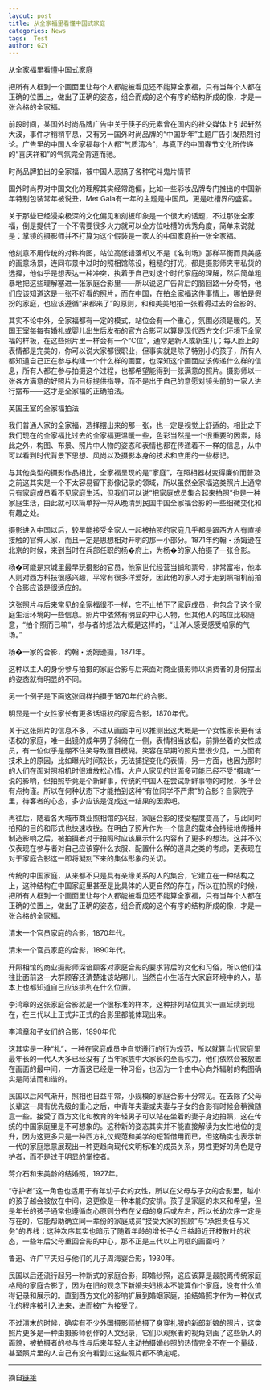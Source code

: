 ```yaml
---
layout: post
title: 从全家福里看懂中国式家庭
categories: News
tags:  Test
author: GZY
---
```


从全家福里看懂中国式家庭

把所有人框到一个画面里让每个人都能被看见还不能算全家福，只有当每个人都在正确的位置上，做出了正确的姿态，组合而成的这个有序的结构所成的像，才是一张合格的全家福。

前段时间，某国外时尚品牌广告中关于筷子的元素曾在国内的社交媒体上引起轩然大波，事件才稍稍平息，又有另一国外时尚品牌的“中国新年”主题广告引发热烈讨论。广告里的中国人全家福每个人都“气质清冷”，与真正的中国春节文化所传递的“喜庆祥和”的气氛完全背道而驰。

时尚品牌拍出的全家福，被中国人恶搞了各种宅斗鬼片情节

国外时尚界对中国文化的理解其实经常跑偏，比如一些彩妆品牌专门推出的中国新年特别包装常年被说丑，Met Gala有一年的主题是中国风，更是吐槽界的盛宴。

关于那些已经浸染极深的文化偏见和刻板印象是一个很大的话题，不过那张全家福，倒是提供了一个不需要很多火力就可以全方位吐槽的优秀角度，简单来说就是：掌镜的摄影师并不打算为这个假装是一家人的中国家庭拍一张全家福。

他刻意不用传统的对称构图，站位高低错落却又不是《名利场》那样平衡而具美感的画意场景，连同布景中过时的照相馆陈设，粗糙的打光，都是摄影师夹带私货的选择，他似乎是想表达一种冲突，执着于自己对这个时代家庭的理解，然后简单粗暴地把这些理解塞进一张家庭合影里――所以说这广告背后的脑回路十分奇特，他们应该知道这是一张不好看的照片，而在中国，在拍全家福这件事情上，哪怕是假扮的家庭，也应该遵循“来都来了”的原则，和和美美地拍一张看得过去的合影的。

其实不论中外，全家福都有一定的模式，站位会有一个重心，氛围必须是暖的。英国王室每每有婚礼或婴儿出生后发布的官方合影可以算是现代西方文化环境下全家福的样板，在这些照片里一样会有一个“C位”，通常是新人或新生儿；每人脸上的表情都是完美的，你可以说大家都很职业，但事实就是除了特别小的孩子，所有人都知道自己正在参与构建一个什么样的画面，也深知这个画面应该传递什么样的信息，所有人都在参与拍摄这个过程，也都希望能得到一张满意的照片。摄影师以一张各方满意的好照片为目标提供指导，而不是出于自己的意愿对镜头前的一家人进行摆布――这才是全家福的正确拍法。

英国王室的全家福拍法

我们普通人家的全家福，选择摆出来的那一张，也一定是视觉上舒适的。相比之下我们现在的全家福比过去的全家福更温暖一些，色彩当然是一个很重要的因素，除此之外，构图、布景、照片中人物的姿态和表情也都在传递着不一样的信息，从中可以看到时代背景下思想、风尚以及摄影本身的技术和应用的一些标记。

与其他类型的摄影作品相比，全家福呈现的是“家庭”，在照相器材变得廉价而普及之前这其实是一个不太容易留下影像记录的领域，所以虽然全家福这类照片上通常只有家庭成员看不见家庭生活，但我们可以说“把家庭成员集合起来拍照”也是一种家庭生活，由此就可以简单捋一捋从晚清到民国中国全家福合影的一些细微变化和有趣之处。

摄影进入中国以后，较早能接受全家人一起被拍照的家庭几乎都是跟西方人有直接接触的官绅人家，而且一定是思想相对开明的那一小部分。1871年约翰・汤姆逊在北京的时候，来到当时在兵部任职的杨�府上，为杨�的家人拍摄了一张合影。

杨�可能是京城里最早玩摄影的官员，他家世代经营当铺和票号，非常富裕，他本人则对西方科技很感兴趣，平常有很多洋爱好，因此他的家人对于走到照相机前拍个合影应该是很适应的。

这张照片与后来常见的全家福很不一样，它不止拍下了家庭成员，也包含了这个家庭生活环境的一些信息。照片中依然有明显的中心人物，但其他人的站位比较随意，“拍个照而已嘛”，参与者的想法大概是这样的，“让洋人感受感受咱家的气场。”

杨�一家的合影，约翰・汤姆逊摄，1871年。

这种以主人的身份参与拍摄的家庭合影与后来面对商业摄影师以消费者的身份摆出的姿态就有明显的不同。

另一个例子是下面这张同样拍摄于1870年代的合影。

明显是一个女性家长有更多话语权的家庭合影，1870年代。

关于这张照片的信息不多，不过从画面中可以推测出这大概是一个女性家长更有话语权的家庭，唯一出镜的成年男子斜倚在一侧，表情相当放松，前排坐着的女性成员，有一位似乎是绷不住笑导致面目模糊。笑容在早期的照片里很少见，一方面有技术上的原因，比如曝光时间较长，无法捕捉变化的表情，另一方面，也因为那时的人们在面对照相机时很难放松心情，大户人家见的世面多可能已经不受“摄魂”一说的影响，但拍照毕竟是个新鲜事，传统的中国人在尝试新鲜事物的时候，多半会有点拘谨。所以在何种状态下才能拍到这种“有位同学不严肃”的合影？自家院子里，待客者的心态，多少应该是促成这一结果的因素吧。

再往后，随着各大城市商业照相馆的兴起，家庭合影的接受程度变高了，与此同时拍照的目的和形式也快速收拢。在明白了照片作为一个信息的载体会持续地传播并制造影响之后，被拍摄者对于拍照时应该展示什么内容有了更多的想法，这并不仅仅表现在参与者对自己应该穿什么衣服、配置什么样的道具之类的考虑，更表现在对于家庭合影这一即将凝刻下来的集体形象的关切。

传统的中国家庭，从来都不只是具有亲缘关系的人的集合，它建立在一种结构之上，这种结构在中国家庭里甚至是比具体的人更自然的存在，所以在拍照的时候，把所有人框到一个画面里让每个人都能被看见还不能算全家福，只有当每个人都在正确的位置上，做出了正确的姿态，组合而成的这个有序的结构所成的像，才是一张合格的全家福。

清末一个官员家庭的合影，1870年代。

清末一个官员家庭的合影，1890年代。

开照相馆的商业摄影师深谙顾客对家庭合影的要求背后的文化和习俗，所以他们往往比面前这一大群顾客还清楚谁该站哪儿，当然自小生活在大家庭环境中的人，基本上也都知道自己应该排列在什么位置。

李鸿章的这张家庭合影就是一个很标准的样本，这种排列站位其实一直延续到现在，在三代以上正式非正式的合影里都能体现出来。

李鸿章和子女们的合影，1890年代

这其实是一种“礼”，一种在家庭成员中自觉遵行的行为规范，所以就算当代家庭里最年长的一代人大多已经没有了当年家族中大家长的至高权力，他们依然会被放置在画面的最中间，一方面这已经是一种习俗，也因为一个由中心向外辐射的构图确实是简洁而和谐的。

民国以后风气渐开，照相也日益平常，小规模的家庭合影十分常见。在去除了父母长辈这一具有优先级的重心之后，中青年夫妻或夫妻与子女的合影有时候会稍微随意一些。接受了西方文化和教育的年轻男子可以站在坐着的妻子身边拍照，这在传统的中国家庭里是不可想象的。这种新的姿态其实并不能直接解读为女性地位的提升，因为这更多只是一种西方礼仪规范和美学的短暂借用而已，但这确实也表示新一代的家庭愿意展现出一种更趋向现代文明标准的成员关系，男性更好的角色是守护者，而不是过于明显的掌控者。

蒋介石和宋美龄的结婚照，1927年。

“守护者”这一角色也适用于有年幼子女的女性，所以在父母与子女的合影里，越小的孩子越会被放在中间，这更像是一种本能的安排。孩子是家庭的未来和希望，但是年长的孩子通常也遵循向心原则分布在父母的身后或左右，所以长幼次序一定是存在的，它能帮助确立同一辈份的家庭成员“接受大家的照顾”与“承担责任与义务”的界线；这种次序其实也暗示了随着年龄的增长子女日益趋近开枝散叶的状态，一些年后父母重回合影的中心，那不正是三代以上同框的画面吗？

鲁迅、许广平夫妇与他们的儿子周海婴合影，1930年。

民国以后还流行起另一种新式的家庭合影，即婚纱照，这应该算是最脱离传统家庭格局的家庭合影了，因为在旧的观念下新婚夫妇根本不能算作个家庭，没有什么值得记录和展示的。直到西方文化的影响扩展到婚姻家庭，拍结婚照才作为一种仪式化的程序被引入进来，进而被广为接受了。

不过清末的时候，确实有不少外国摄影师拍摄了身穿礼服的新郎新娘的照片，这类照片更多是一种由摄影师创作的人文纪录，它们以观察者的视角刻画了这些新人的面貌，被拍摄者的参与性与后来年轻人主动拍摄婚纱照的热情完全不在一个量级，甚至照片里的人自己有没有看到过这些照片都不确定呢。

*****

摘自[链接](http://dajia.qq.com/original/beauty/xjn20190129.html)
